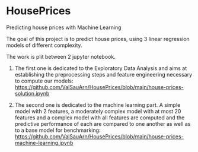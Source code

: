 # HousePrices
Predicting house prices with Machine Learning

The goal of this project is to predict house prices, using 3 linear regression models of different complexity. 

The work is plit between 2 jupyter notebook. 
1) The first one is dedicated to the Exploratory Data Analysis and aims at establishing the preprocessing steps and feature engineering necessary to compute our models: https://github.com/ValSauArn/HousePrices/blob/main/house-prices-solution.ipynb 

2) The second one is dedicated to the machine learning part. A simple model with 2 features, a moderately complex model with at most 20 features and a complex model with all features are computed and the predictive performance of each are compared to one another as well as to a base model for benchmarking: https://github.com/ValSauArn/HousePrices/blob/main/house-prices-machine-learning.ipynb 
